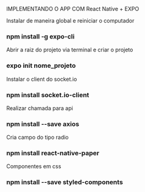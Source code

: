 IMPLEMENTANDO O APP COM React Native + EXPO

Instalar de maneira global e reiniciar o computador
### npm install -g expo-cli

Abrir a raiz do projeto via terminal e criar o projeto
### expo init nome_projeto

Instalar o client do socket.io
### npm install socket.io-client


Realizar chamada para api
### npm install --save axios

Cria campo do tipo radio
### npm install react-native-paper


Componentes em css
### npm install --save styled-components